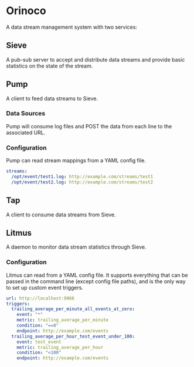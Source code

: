 # Orinoco
A data stream management system with two services:

## Sieve
A pub-sub server to accept and distribute data streams and provide basic
statistics on the state of the stream.

## Pump
A client to feed data streams to Sieve.

### Data Sources
Pump will consume log files and POST the data from each line to the
associated URL.

### Configuration
Pump can read stream mappings from a YAML config file.

```yaml
streams:
  /opt/event/test1.log: http://example.com/streams/test1
  /opt/event/test2.log: http://example.com/streams/test2
```

## Tap
A client to consume data streams from Sieve.

## Litmus
A daemon to monitor data stream statistics through Sieve.

### Configuration
Litmus can read from a YAML config file. It supports everything that can be passed
in the command line (except config file paths), and is the only way to set up
custom event triggers.

```yaml
url: http://localhost:9966
triggers:
  trailing_average_per_minute_all_events_at_zero:
    event: "*"
    metric: trailing_average_per_minute
    condition: "==0"
    endpoint: http://example.com/events
  trailing_average_per_hour_test_event_under_100:
    event: test_event
    metric: trailing_average_per_hour
    condition: "<100"
    endpoint: http://example.com/events
```
